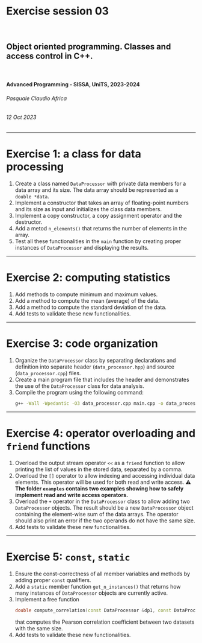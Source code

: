 <!--
title: Exercise session 03
paginate: true

_class: titlepage
-->

# Exercise session 03
<br>

## Object oriented programming. Classes and access control in C++.
<br>

#### Advanced Programming - SISSA, UniTS, 2023-2024

###### Pasquale Claudio Africa

###### 12 Oct 2023

---

# Exercise 1: a class for data processing
1. Create a class named `DataProcessor` with private data members for a data array and its size. The data array should be represented as a `double *data`.
2. Implement a constructor that takes an array of floating-point numbers and its size as input and initializes the class data members.
3. Implement a copy constructor, a copy assignment operator and the destructor.
4. Add a metod `n_elements()` that returns the number of elements in the array.
5. Test all these functionalities in the `main` function by creating proper instances of `DataProcessor` and displaying the results.

---

# Exercise 2: computing statistics
1. Add methods to compute minimum and maximum values.
2. Add a method to compute the mean (average) of the data.
3. Add a method to compute the standard deviation of the data.
4. Add tests to validate these new functionalities.

---

# Exercise 3: code organization
1. Organize the `DataProcessor` class by separating declarations and definition into separate header (`data_processor.hpp`) and source (`data_processor.cpp`) files.
2. Create a main program file that includes the header and demonstrates the use of the `DataProcessor` class for data analysis.
3. Compile the program using the following command:
   ```bash
   g++ -Wall -Wpedantic -O3 data_processor.cpp main.cpp -o data_processor
   ```

---

# Exercise 4: operator overloading and `friend` functions
1. Overload the output stream operator `<<` as a `friend` function to allow printing the list of values in the stored data, separated by a comma.
2. Overload the `[]` operator to allow indexing and accessing individual data elements. This operator will be used for both read and write access.
   **:warning: The folder `examples` contains two examples showing how to safely implement read and write access operators.**
3. Overload the `+` operator in the `DataProcessor` class to allow adding two `DataProcessor` objects. The result should be a new `DataProcessor` object containing the element-wise sum of the data arrays. The operator should also print an error if the two operands do not have the same size.
4. Add tests to validate these new functionalities.

---

# Exercise 5: `const`, `static`
1. Ensure the const-correctness of all member variables and methods by adding proper `const` qualifiers.
2. Add a `static` member function `get_n_instances()` that returns how many instances of `DataProcessor` objects are currently active.
3. Implement a free function
   ```cpp
   double compute_correlation(const DataProcessor &dp1, const DataProcessor &dp2);
   ```
   that computes the Pearson correlation coefficient between two datasets with the same size.
4. Add tests to validate these new functionalities.
